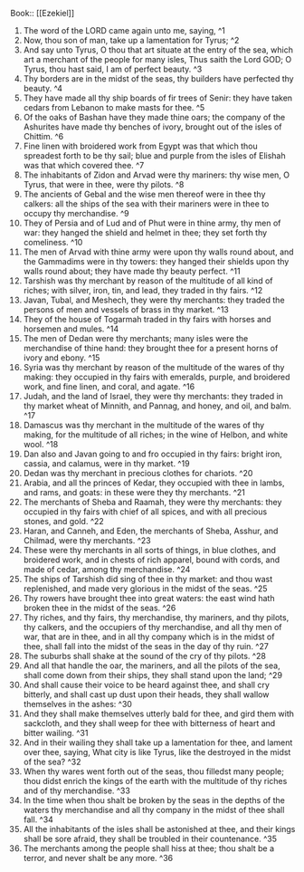  Book:: [[Ezekiel]]
 1. The word of the LORD came again unto me, saying, ^1
 2. Now, thou son of man, take up a lamentation for Tyrus; ^2
 3. And say unto Tyrus, O thou that art situate at the entry of the sea, which art a merchant of the people for many isles, Thus saith the Lord GOD; O Tyrus, thou hast said, I am of perfect beauty. ^3
 4. Thy borders are in the midst of the seas, thy builders have perfected thy beauty. ^4
 5. They have made all thy ship boards of fir trees of Senir: they have taken cedars from Lebanon to make masts for thee. ^5
 6. Of the oaks of Bashan have they made thine oars; the company of the Ashurites have made thy benches of ivory, brought out of the isles of Chittim. ^6
 7. Fine linen with broidered work from Egypt was that which thou spreadest forth to be thy sail; blue and purple from the isles of Elishah was that which covered thee. ^7
 8. The inhabitants of Zidon and Arvad were thy mariners: thy wise men, O Tyrus, that were in thee, were thy pilots. ^8
 9. The ancients of Gebal and the wise men thereof were in thee thy calkers: all the ships of the sea with their mariners were in thee to occupy thy merchandise. ^9
 10. They of Persia and of Lud and of Phut were in thine army, thy men of war: they hanged the shield and helmet in thee; they set forth thy comeliness. ^10
 11. The men of Arvad with thine army were upon thy walls round about, and the Gammadims were in thy towers: they hanged their shields upon thy walls round about; they have made thy beauty perfect. ^11
 12. Tarshish was thy merchant by reason of the multitude of all kind of riches; with silver, iron, tin, and lead, they traded in thy fairs. ^12
 13. Javan, Tubal, and Meshech, they were thy merchants: they traded the persons of men and vessels of brass in thy market. ^13
 14. They of the house of Togarmah traded in thy fairs with horses and horsemen and mules. ^14
 15. The men of Dedan were thy merchants; many isles were the merchandise of thine hand: they brought thee for a present horns of ivory and ebony. ^15
 16. Syria was thy merchant by reason of the multitude of the wares of thy making: they occupied in thy fairs with emeralds, purple, and broidered work, and fine linen, and coral, and agate. ^16
 17. Judah, and the land of Israel, they were thy merchants: they traded in thy market wheat of Minnith, and Pannag, and honey, and oil, and balm. ^17
 18. Damascus was thy merchant in the multitude of the wares of thy making, for the multitude of all riches; in the wine of Helbon, and white wool. ^18
 19. Dan also and Javan going to and fro occupied in thy fairs: bright iron, cassia, and calamus, were in thy market. ^19
 20. Dedan was thy merchant in precious clothes for chariots. ^20
 21. Arabia, and all the princes of Kedar, they occupied with thee in lambs, and rams, and goats: in these were they thy merchants. ^21
 22. The merchants of Sheba and Raamah, they were thy merchants: they occupied in thy fairs with chief of all spices, and with all precious stones, and gold. ^22
 23. Haran, and Canneh, and Eden, the merchants of Sheba, Asshur, and Chilmad, were thy merchants. ^23
 24. These were thy merchants in all sorts of things, in blue clothes, and broidered work, and in chests of rich apparel, bound with cords, and made of cedar, among thy merchandise. ^24
 25. The ships of Tarshish did sing of thee in thy market: and thou wast replenished, and made very glorious in the midst of the seas. ^25
 26. Thy rowers have brought thee into great waters: the east wind hath broken thee in the midst of the seas. ^26
 27. Thy riches, and thy fairs, thy merchandise, thy mariners, and thy pilots, thy calkers, and the occupiers of thy merchandise, and all thy men of war, that are in thee, and in all thy company which is in the midst of thee, shall fall into the midst of the seas in the day of thy ruin. ^27
 28. The suburbs shall shake at the sound of the cry of thy pilots. ^28
 29. And all that handle the oar, the mariners, and all the pilots of the sea, shall come down from their ships, they shall stand upon the land; ^29
 30. And shall cause their voice to be heard against thee, and shall cry bitterly, and shall cast up dust upon their heads, they shall wallow themselves in the ashes: ^30
 31. And they shall make themselves utterly bald for thee, and gird them with sackcloth, and they shall weep for thee with bitterness of heart and bitter wailing. ^31
 32. And in their wailing they shall take up a lamentation for thee, and lament over thee, saying, What city is like Tyrus, like the destroyed in the midst of the sea? ^32
 33. When thy wares went forth out of the seas, thou filledst many people; thou didst enrich the kings of the earth with the multitude of thy riches and of thy merchandise. ^33
 34. In the time when thou shalt be broken by the seas in the depths of the waters thy merchandise and all thy company in the midst of thee shall fall. ^34
 35. All the inhabitants of the isles shall be astonished at thee, and their kings shall be sore afraid, they shall be troubled in their countenance. ^35
 36. The merchants among the people shall hiss at thee; thou shalt be a terror, and never shalt be any more. ^36

